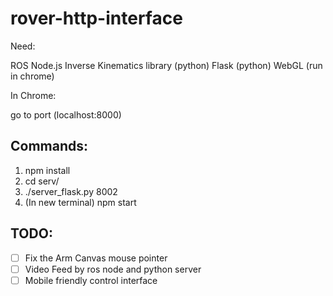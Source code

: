 # rover-http-interface

Need:

ROS
Node.js
Inverse Kinematics library (python)
Flask (python)
WebGL (run in chrome)

In Chrome:

go to port (localhost:8000)

## Commands:

1. npm install
2. cd serv/
3. ./server_flask.py 8002
4. (In new terminal) npm start

## TODO:
- [ ] Fix the Arm Canvas mouse pointer
- [ ] Video Feed by ros node and python server
- [ ] Mobile friendly control interface
